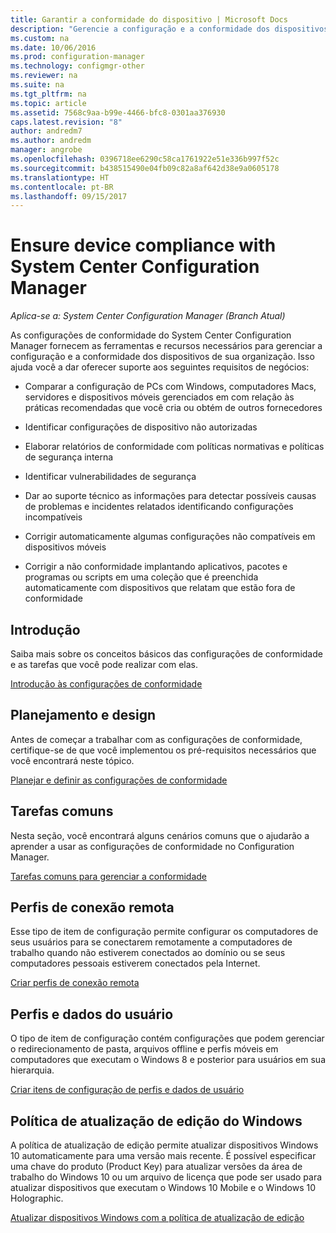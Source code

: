 ```yaml
---
title: Garantir a conformidade do dispositivo | Microsoft Docs
description: "Gerencie a configuração e a conformidade dos dispositivos de sua organização usando o System Center Configuration Manager."
ms.custom: na
ms.date: 10/06/2016
ms.prod: configuration-manager
ms.technology: configmgr-other
ms.reviewer: na
ms.suite: na
ms.tgt_pltfrm: na
ms.topic: article
ms.assetid: 7568c9aa-b99e-4466-bfc8-0301aa376930
caps.latest.revision: "8"
author: andredm7
ms.author: andredm
manager: angrobe
ms.openlocfilehash: 0396718ee6290c58ca1761922e51e336b997f52c
ms.sourcegitcommit: b438515490e04fb09c82a8af642d38e9a0605178
ms.translationtype: HT
ms.contentlocale: pt-BR
ms.lasthandoff: 09/15/2017
---
```

# <a name="ensure-device-compliance-with-system-center-configuration-manager"></a>Ensure device compliance with System Center Configuration Manager

*Aplica-se a: System Center Configuration Manager (Branch Atual)*

As configurações de conformidade do System Center Configuration Manager fornecem as ferramentas e recursos necessários para gerenciar a configuração e a conformidade dos dispositivos de sua organização. Isso ajuda você a dar oferecer suporte aos seguintes requisitos de negócios:  

-   Comparar a configuração de PCs com Windows, computadores Macs, servidores e dispositivos móveis gerenciados em com relação às práticas recomendadas que você cria ou obtém de outros fornecedores  

-   Identificar configurações de dispositivo não autorizadas  

-   Elaborar relatórios de conformidade com políticas normativas e políticas de segurança interna  

-   Identificar vulnerabilidades de segurança  

-   Dar ao suporte técnico as informações para detectar possíveis causas de problemas e incidentes relatados identificando configurações incompatíveis  

-   Corrigir automaticamente algumas configurações não compatíveis em dispositivos móveis  

-   Corrigir a não conformidade implantando aplicativos, pacotes e programas ou scripts em uma coleção que é preenchida automaticamente com dispositivos que relatam que estão fora de conformidade  


## <a name="get-started"></a>Introdução  
 Saiba mais sobre os conceitos básicos das configurações de conformidade e as tarefas que você pode realizar com elas.  

 [Introdução às configurações de conformidade](../../compliance/get-started/get-started-with-compliance-settings.md)  

## <a name="plan-and-design"></a>Planejamento e design  
 Antes de começar a trabalhar com as configurações de conformidade, certifique-se de que você implementou os pré-requisitos necessários que você encontrará neste tópico.  

 [Planejar e definir as configurações de conformidade](../../compliance/plan-design/plan-for-and-configure-compliance-settings.md)  

## <a name="common-tasks"></a>Tarefas comuns  
 Nesta seção, você encontrará alguns cenários comuns que o ajudarão a aprender a usar as configurações de conformidade no Configuration Manager.  

 [Tarefas comuns para gerenciar a conformidade](../../compliance/plan-design/common-tasks-for-managing-compliance.md)  

## <a name="remote-connection-profiles"></a>Perfis de conexão remota  
 Esse tipo de item de configuração permite configurar os computadores de seus usuários para se conectarem remotamente a computadores de trabalho quando não estiverem conectados ao domínio ou se seus computadores pessoais estiverem conectados pela Internet.  

 [Criar perfis de conexão remota](/sccm/compliance/deploy-use/create-remote-connection-profiles)  

## <a name="user-data-and-profiles"></a>Perfis e dados do usuário  
 O tipo de item de configuração contém configurações que podem gerenciar o redirecionamento de pasta, arquivos offline e perfis móveis em computadores que executam o Windows 8 e posterior para usuários em sua hierarquia.  

 [Criar itens de configuração de perfis e dados de usuário](/sccm/compliance/deploy-use/create-user-data-and-profiles-configuration-items)  

## <a name="windows-edition-upgrade-policy"></a>Política de atualização de edição do Windows  
 A política de atualização de edição permite atualizar dispositivos Windows 10 automaticamente para uma versão mais recente. É possível especificar uma chave do produto (Product Key) para atualizar versões da área de trabalho do Windows 10 ou um arquivo de licença que pode ser usado para atualizar dispositivos que executam o Windows 10 Mobile e o Windows 10 Holographic.  

 [Atualizar dispositivos Windows com a política de atualização de edição](/sccm/compliance/deploy-use/upgrade-windows-version)  
